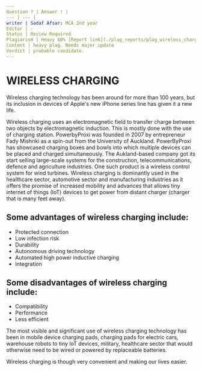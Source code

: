 ```yaml
---
Question ? | Answer ! |
--- | --- |
writer | Sadaf Afsar: MCA 2nd year
Editor | -
Status | Review Required
Plagiarism | Heavy 60% [Report link](./plag_reports/plag_wireless_charging.pdf)
Content | heavy plag. Needs major update
Verdict | probable candidate.
---
```



# WIRELESS CHARGING
 
Wireless charging technology has been around for more than 100 years, but its inclusion in devices of Apple's new iPhone series line has given it a new life.
 
Wireless charging uses an electromagnetic field to transfer charge between two objects by electromagnetic induction. This is mostly done with the use of charging station.
PowerbyProxi was founded in 2007 by entrepreneur Fady Mishriki as a spin-out from the University of Auckland. PowerByProxi has showcased charging boxes and bowls into which multiple devices can be placed and charged simultaneously.
The Aukland-based company got its start selling large-scale systems for the construction, telecommunications, defence and agriculture industries. One such product is a wireless control system for wind turbines.
Wireless charging is dominantly used in the healthcare sector, automotive sector and manufacturing industries as it offers the promise of increased mobility and advances that allows tiny internet of things (IoT) devices to get power from distant charger (charger that is many feet away).
 
## Some advantages of wireless charging include:

- Protected connection
- Low infection risk
- Durability
- Autonomous driving technology
- Automated high power inductive charging
- Integration

## Some disadvantages of wireless charging include:
- Compatibility
- Performance
- Less efficient

The most visible and significant use of wireless charging technology has been in mobile device charging pads, charging pads for electric cars, warehouse robots to tiny IoT devices, military, healthcare sector that would otherwise need to be wired or powered by replaceable batteries.

Wireless charging is though very convenient and making our lives easier.
